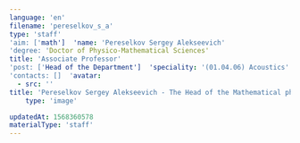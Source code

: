 ```yaml
---
language: 'en'
filename: 'pereselkov_s_a'
type: 'staff'
'aim: ['math']  'name: 'Pereselkov Sergey Alekseevich'
'degree: 'Doctor of Physico-Mathematical Sciences'
title: 'Associate Professor'
'post: ['Head of the Department']  'speciality: '(01.04.06) Acoustics'
'contacts: []  'avatar:
  - src: ''
title: 'Pereselkov Sergey Alekseevich - The Head of the Mathematical physics Department'
    type: 'image'

updatedAt: 1568360578
materialType: 'staff'
---
```



